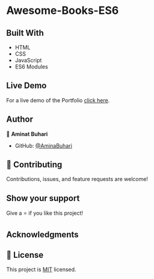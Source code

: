 # Awesome-Books-ES6

## Built With

- HTML
- CSS
- JavaScript
- ES6 Modules

## Live Demo

For a live demo of the Portfolio [click here]().

## Author

👤 **Aminat Buhari**

- GitHub: [@AminaBuhari](https://github.com/AminaBuhari)

## 🤝 Contributing

Contributions, issues, and feature requests are welcome!

## Show your support

Give a ⭐️ if you like this project!

## Acknowledgments

## 📝 License

This project is [MIT](./MIT.md) licensed.
